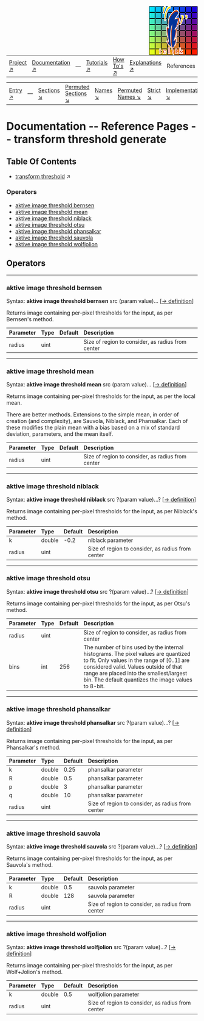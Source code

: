 <img src='../assets/aktive-logo-128.png' style='float:right;'>

||||||||
|---|---|---|---|---|---|---|
|[Project ↗](../../README.md)|[Documentation ↗](../index.md)|&mdash;|[Tutorials ↗](../tutorials.md)|[How To's ↗](../howtos.md)|[Explanations ↗](../explanations.md)|References|

|||||||||
|---|---|---|---|---|---|---|---|
|[Entry ↗](index.md)|&mdash;|[Sections ↘](bysection.md)|[Permuted Sections ↘](bypsection.md)|[Names ↘](byname.md)|[Permuted Names ↘](bypname.md)|[Strict ↘](strict.md)|[Implementations ↘](bylang.md)|

# Documentation -- Reference Pages -- transform threshold generate

## Table Of Contents

  - [transform threshold](transform_threshold.md) ↗


### Operators

 - [aktive image threshold bernsen](#image_threshold_bernsen)
 - [aktive image threshold mean](#image_threshold_mean)
 - [aktive image threshold niblack](#image_threshold_niblack)
 - [aktive image threshold otsu](#image_threshold_otsu)
 - [aktive image threshold phansalkar](#image_threshold_phansalkar)
 - [aktive image threshold sauvola](#image_threshold_sauvola)
 - [aktive image threshold wolfjolion](#image_threshold_wolfjolion)

## Operators

---
### <a name='image_threshold_bernsen'></a> aktive image threshold bernsen

Syntax: __aktive image threshold bernsen__ src (param value)... [[→ definition](../../../../file?ci=trunk&ln=52&name=etc/transformer/thresholds/thresholds.tcl)]

Returns image containing per-pixel thresholds for the input, as per Bernsen's method.

|Parameter|Type|Default|Description|
|:---|:---|:---|:---|
|radius|uint||Size of region to consider, as radius from center|

---
### <a name='image_threshold_mean'></a> aktive image threshold mean

Syntax: __aktive image threshold mean__ src (param value)... [[→ definition](../../../../file?ci=trunk&ln=18&name=etc/transformer/thresholds/thresholds.tcl)]

Returns image containing per-pixel thresholds for the input, as per the local mean.

There are better methods. Extensions to the simple mean, in order of creation (and complexity), are Sauvola, Niblack, and Phansalkar. Each of these modifies the plain mean with a bias based on a mix of standard deviation, parameters, and the mean itself.

|Parameter|Type|Default|Description|
|:---|:---|:---|:---|
|radius|uint||Size of region to consider, as radius from center|

---
### <a name='image_threshold_niblack'></a> aktive image threshold niblack

Syntax: __aktive image threshold niblack__ src ?(param value)...? [[→ definition](../../../../file?ci=trunk&ln=87&name=etc/transformer/thresholds/thresholds.tcl)]

Returns image containing per-pixel thresholds for the input, as per Niblack's method.

|Parameter|Type|Default|Description|
|:---|:---|:---|:---|
|k|double|-0.2|niblack parameter|
|radius|uint||Size of region to consider, as radius from center|

---
### <a name='image_threshold_otsu'></a> aktive image threshold otsu

Syntax: __aktive image threshold otsu__ src ?(param value)...? [[→ definition](../../../../file?ci=trunk&ln=218&name=etc/transformer/thresholds/thresholds.tcl)]

Returns image containing per-pixel thresholds for the input, as per Otsu's method.

|Parameter|Type|Default|Description|
|:---|:---|:---|:---|
|radius|uint||Size of region to consider, as radius from center|
|bins|int|256|The number of bins used by the internal histograms. The pixel values are quantized to fit. Only values in the range of [0..1] are considered valid. Values outside of that range are placed into the smallest/largest bin. The default quantizes the image values to 8-bit.|

---
### <a name='image_threshold_phansalkar'></a> aktive image threshold phansalkar

Syntax: __aktive image threshold phansalkar__ src ?(param value)...? [[→ definition](../../../../file?ci=trunk&ln=166&name=etc/transformer/thresholds/thresholds.tcl)]

Returns image containing per-pixel thresholds for the input, as per Phansalkar's method.

|Parameter|Type|Default|Description|
|:---|:---|:---|:---|
|k|double|0.25|phansalkar parameter|
|R|double|0.5|phansalkar parameter|
|p|double|3|phansalkar parameter|
|q|double|10|phansalkar parameter|
|radius|uint||Size of region to consider, as radius from center|

---
### <a name='image_threshold_sauvola'></a> aktive image threshold sauvola

Syntax: __aktive image threshold sauvola__ src ?(param value)...? [[→ definition](../../../../file?ci=trunk&ln=125&name=etc/transformer/thresholds/thresholds.tcl)]

Returns image containing per-pixel thresholds for the input, as per Sauvola's method.

|Parameter|Type|Default|Description|
|:---|:---|:---|:---|
|k|double|0.5|sauvola parameter|
|R|double|128|sauvola parameter|
|radius|uint||Size of region to consider, as radius from center|

---
### <a name='image_threshold_wolfjolion'></a> aktive image threshold wolfjolion

Syntax: __aktive image threshold wolfjolion__ src ?(param value)...? [[→ definition](../../../../file?ci=trunk&ln=250&name=etc/transformer/thresholds/thresholds.tcl)]

Returns image containing per-pixel thresholds for the input, as per Wolf+Jolion's method.

|Parameter|Type|Default|Description|
|:---|:---|:---|:---|
|k|double|0.5|wolfjolion parameter|
|radius|uint||Size of region to consider, as radius from center|

